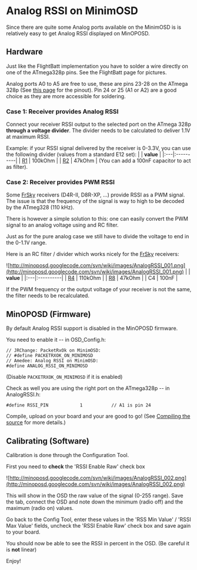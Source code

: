 # Analog RSSI on MinimOSD #

Since there are quite some Analog ports available on the MinimOSD is is relatively easy to get Analog RSSI displayed on MinOPOSD.

## Hardware ##

Just like the FlightBatt implementation you have to solder a wire directly on one of the ATmega328p pins. See the FlightBatt page for pictures.

Analog ports A0 to A5 are free to use, these are pins 23-28 on the ATmega 328p (See [this page](http://avrprogrammers.com/atmega328bd.php) for the pinout).
Pin 24 or 25 (A1 or A2) are a good choice as they are more accessible for soldering.

### Case 1: Receiver provides Analog RSSI ###
Connect your receiver RSSI output to the selected port on the ATmega 328p **through a voltage divider**. The divider needs to be calculated to deliver 1.1V at maximum RSSI.

Example: if your RSSI signal delivered by the receiver is 0-3.3V, you can use the following divider (values from a standard E12 set):
|    | **value** |
|:---|:----------|
| [R1](https://code.google.com/p/minoposd/source/detail?r=1) | 100kOhm |
| [R2](https://code.google.com/p/minoposd/source/detail?r=2) |  47kOhm |
(You can add a 100nF capacitor to act as filter).

### Case 2: Receiver provides PWM RSSI ###
Some [FrSky](http://www.frsky-rc.com) receivers (D4R-II, D8R-XP, ...) provide RSSI as a PWM signal. The issue is that the frequency of the signal is way to high to be decoded by the ATmeg328 (110 kHz).

There is however a simple solution to this: one can easily convert the PWM signal to an analog voltage using and RC filter.

Just as for the pure analog case we still have to divide the voltage to end in the 0-1.1V range.

Here is an RC filter / divider which works nicely for the [FrSky](http://www.frsky-rc.com) receivers:

![http://minoposd.googlecode.com/svn/wiki/images/AnalogRSSI_001.png](http://minoposd.googlecode.com/svn/wiki/images/AnalogRSSI_001.png)
|    | **value** |
|:---|:----------|
| [R4](https://code.google.com/p/minoposd/source/detail?r=4) | 110kOhm |
| [R8](https://code.google.com/p/minoposd/source/detail?r=8) |  47kOhm |
| C4 | 100nF   |

If the PWM frequency or the output voltage of your receiver is not the same, the filter needs to be recalculated.

## MinOPOSD (Firmware) ##
By default Analog RSSI support is disabled in the MinOPOSD firmware.

You need to enable it -- in OSD\_Config.h:
```
// JRChange: PacketRxOk on MinimOSD:
// #define PACKETRXOK_ON_MINIMOSD
// Amedee: Analog RSSI on MinimOSD:
#define ANALOG_RSSI_ON_MINIMOSD
```
(Disable `PACKETRXOK_ON_MINIMOSD` if it is enabled)

Check as well you are using the right port on the ATmega328p -- in AnalogRSSI.h:
```
#define RSSI_PIN			1			// A1 is pin 24
```

Compile, upload on your board and your are good to go! (See [Compiling the source](Compiling.md) for more details.)

## Calibrating (Software) ##
Calibration is done through the Configuration Tool.

First you need to **check** the 'RSSI Enable Raw' check box

![http://minoposd.googlecode.com/svn/wiki/images/AnalogRSSI_002.png](http://minoposd.googlecode.com/svn/wiki/images/AnalogRSSI_002.png)

This will show in the OSD the raw value of the signal (0-255 range).
Save the tab, connect the OSD and note down the minimum (radio off) and the maximum (radio on) values.

Go back to the Config Tool, enter these values in the 'RSS Min Value' / 'RSSI Max Value' fields, uncheck the 'RSSI Enable Raw' check box and save again to your board.

You should now be able to see the RSSI in percent in the OSD.
(Be careful it is **not** linear)

Enjoy!